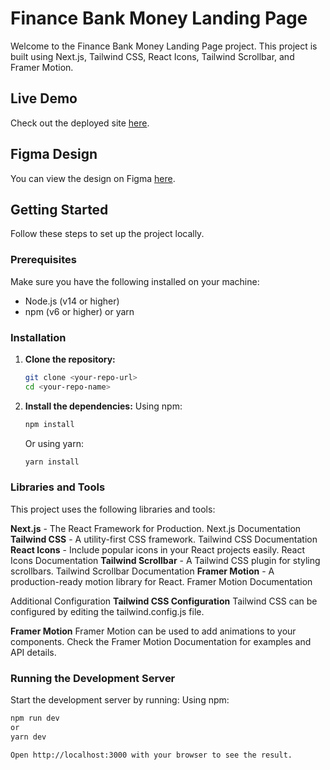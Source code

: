 # Finance Bank Money Landing Page

Welcome to the Finance Bank Money Landing Page project. This project is built using Next.js, Tailwind CSS, React Icons, Tailwind Scrollbar, and Framer Motion.

## Live Demo

Check out the deployed site [here](https://app-landing-page-finance-bank-money-flax.vercel.app/).

## Figma Design

You can view the design on Figma [here](https://www.figma.com/community/file/1145991068621514311).

## Getting Started

Follow these steps to set up the project locally.

### Prerequisites

Make sure you have the following installed on your machine:

- Node.js (v14 or higher)
- npm (v6 or higher) or yarn

### Installation

1. **Clone the repository:**

   ```bash
   git clone <your-repo-url>
   cd <your-repo-name>
   ```

2. **Install the dependencies:**
   Using npm:
   ```bash
   npm install
   ```
   Or using yarn:
   ```bash
   yarn install
   ```

### Libraries and Tools

This project uses the following libraries and tools:

**Next.js** - The React Framework for Production. Next.js Documentation
**Tailwind CSS** - A utility-first CSS framework. Tailwind CSS Documentation
**React Icons** - Include popular icons in your React projects easily. React Icons Documentation
**Tailwind Scrollbar** - A Tailwind CSS plugin for styling scrollbars. Tailwind Scrollbar Documentation
**Framer Motion** - A production-ready motion library for React. Framer Motion Documentation

Additional Configuration
**Tailwind CSS Configuration**
Tailwind CSS can be configured by editing the tailwind.config.js file.

**Framer Motion**
Framer Motion can be used to add animations to your components. Check the Framer Motion Documentation for examples and API details.

### Running the Development Server

Start the development server by running:
Using npm:

```bash
npm run dev
or
yarn dev

Open http://localhost:3000 with your browser to see the result.

```
